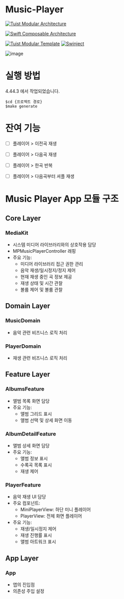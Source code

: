 # Music-Player


[![Tuist Modular Architecture](https://img.shields.io/badge/Tuist%20Modular%20Architecture-%232197D6?style=for-the-badge&logo=tuist&logoColor=white)](https://docs.tuist.dev/ko/guides/develop/projects/tma-architecture#the-modular-architecture-tma)

[![Swift Composable Architecture](https://img.shields.io/badge/Swift%20Composable%20Architecture-%23F05138?style=for-the-badge&logo=swift&logoColor=white)](https://github.com/pointfreeco/swift-composable-architecture)

[![Tuist Modular Template](https://img.shields.io/badge/Tuist%20Modular%20Template-%232197D6?style=for-the-badge&logo=tuist&logoColor=white)](https://github.com/baekteun/Tuist_Modular_Template)
[![Swinject](https://img.shields.io/badge/Swinject-%23CC3D3D?style=for-the-badge&logo=swift&logoColor=white)](https://github.com/Swinject/Swinject)


![image](https://github.com/user-attachments/assets/c91af422-71b1-4a28-b93a-4d4cfb145bdf)


# 실행 방법
4.44.3 에서 작업되었습니다.

```
$cd {프로젝트 경로}
$make generate
```


# 잔여 기능
- [ ] 플레이어 > 이전곡 재생
- [ ] 플레이어 > 다음곡 재생
- [ ] 플레이어 > 한곡 반복
- [ ] 플레이어 > 다음곡부터 셔플 재생



# Music Player App 모듈 구조

## Core Layer
### MediaKit
- 시스템 미디어 라이브러리와의 상호작용 담당
- MPMusicPlayerController 래핑
- 주요 기능:
  - 미디어 라이브러리 접근 권한 관리
  - 음악 재생/일시정지/정지 제어
  - 현재 재생 중인 곡 정보 제공
  - 재생 상태 및 시간 관찰
  - 볼륨 제어 및 볼륨 관찰

## Domain Layer
### MusicDomain
- 음악 관련 비즈니스 로직 처리

### PlayerDomain
- 재생 관련 비즈니스 로직 처리

## Feature Layer
### AlbumsFeature
- 앨범 목록 화면 담당
- 주요 기능:
  - 앨범 그리드 표시
  - 앨범 선택 및 상세 화면 이동

### AlbumDetailFeature
- 앨범 상세 화면 담당
- 주요 기능:
  - 앨범 정보 표시
  - 수록곡 목록 표시
  - 재생 제어

### PlayerFeature
- 음악 재생 UI 담당
- 주요 컴포넌트:
  - MiniPlayerView: 하단 미니 플레이어
  - PlayerView: 전체 화면 플레이어
- 주요 기능:
  - 재생/일시정지 제어
  - 재생 진행률 표시
  - 앨범 아트워크 표시

## App Layer
### App
- 앱의 진입점
- 의존성 주입 설정

